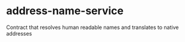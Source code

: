 # address-name-service
Contract that resolves human readable names and translates to native addresses
